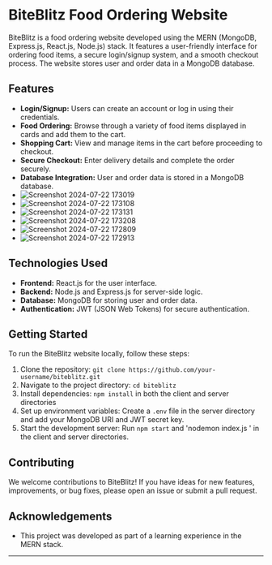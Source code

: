 # BiteBlitz Food Ordering Website


BiteBlitz is a food ordering website developed using the MERN (MongoDB, Express.js, React.js, Node.js) stack. It features a user-friendly interface for ordering food items, a secure login/signup system, and a smooth checkout process. The website stores user and order data in a MongoDB database.

## Features

- **Login/Signup:** Users can create an account or log in using their credentials.
- **Food Ordering:** Browse through a variety of food items displayed in cards and add them to the cart.
- **Shopping Cart:** View and manage items in the cart before proceeding to checkout.
- **Secure Checkout:** Enter delivery details and complete the order securely.
- **Database Integration:** User and order data is stored in a MongoDB database.
- ![Screenshot 2024-07-22 173019](https://github.com/user-attachments/assets/2e685a59-6281-4ae8-8cce-a780ba779aa7)
- ![Screenshot 2024-07-22 173108](https://github.com/user-attachments/assets/de9255b0-c91c-4b41-bc63-6a5a4a4d7ce8)
- ![Screenshot 2024-07-22 173131](https://github.com/user-attachments/assets/65781138-b23e-4537-9608-ab072d56fe68)
- ![Screenshot 2024-07-22 173208](https://github.com/user-attachments/assets/855c3309-fd49-44b6-bb97-d848eb9d8cca)
- ![Screenshot 2024-07-22 172809](https://github.com/user-attachments/assets/7cd4dda2-006a-4c52-9255-7e45848afae1)
- ![Screenshot 2024-07-22 172913](https://github.com/user-attachments/assets/f5b55b61-8339-4d26-bd40-63b40264ed59)







## Technologies Used

- **Frontend:** React.js for the user interface.
- **Backend:** Node.js and Express.js for server-side logic.
- **Database:** MongoDB for storing user and order data.
- **Authentication:** JWT (JSON Web Tokens) for secure authentication.

## Getting Started

To run the BiteBlitz website locally, follow these steps:

1. Clone the repository: `git clone https://github.com/your-username/biteblitz.git`
2. Navigate to the project directory: `cd biteblitz`
3. Install dependencies: `npm install` in both the client and server directories
4. Set up environment variables: Create a `.env` file in the server directory and add your MongoDB URI and JWT secret key.
5. Start the development server: Run `npm start` and 'nodemon index.js ' in the client and server directories.

## Contributing

We welcome contributions to BiteBlitz! If you have ideas for new features, improvements, or bug fixes, please open an issue or submit a pull request.

## Acknowledgements

- This project was developed as part of a learning experience in the MERN stack.


---


